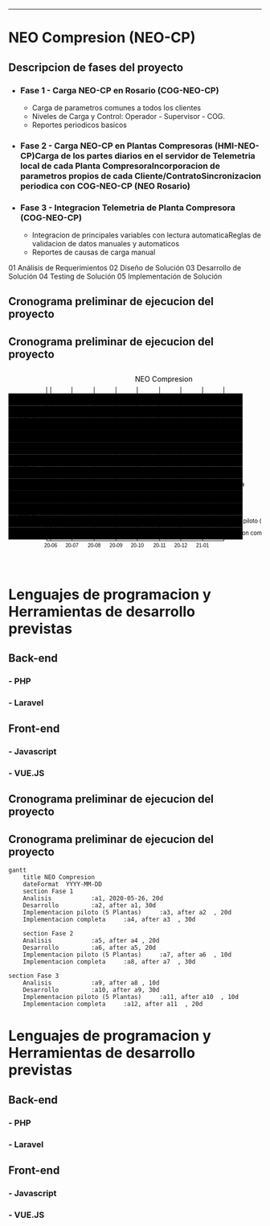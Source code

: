 ---



# NEO Compresion (NEO-CP)


## Descripcion de fases del proyecto

- ### Fase 1 - Carga NEO-CP en Rosario (COG-NEO-CP)
	- Carga de parametros comunes a todos los clientes
	- Niveles de Carga y Control: Operador  -  Supervisor  - COG.
	- Reportes periodicos basicos

 - ### Fase 2  - Carga NEO-CP en Plantas Compresoras (HMI-NEO-CP)Carga de los partes diarios en el servidor de Telemetria local de cada Planta CompresoraIncorporacion de parametros propios de cada Cliente/ContratoSincronizacion periodica con COG-NEO-CP (NEO Rosario)
	
 - ### Fase 3 - Integracion Telemetria de Planta Compresora (COG-NEO-CP)
	 - Integracion de principales variables con lectura automaticaReglas de validacion de datos manuales y automaticos
	 - Reportes de causas de carga manual</li>

01 Análisis de Requerimientos
02 Diseño de Solución
03 Desarrollo de Solución
04 Testing de Solución
05 Implementación de Solución

</ul>
</li>
</ul>
<h2 id="cronograma-preliminar-de-ejecucion-del-proyecto">Cronograma preliminar de ejecucion del proyecto</h2>
<h2 id="cronograma-preliminar-de-ejecucion-del-proyecto-1">Cronograma preliminar de ejecucion del proyecto</h2>
<div class="mermaid"><svg xmlns="http://www.w3.org/2000/svg" id="mermaid-svg-1C0CderJSG1T2hDy" height="100%" viewBox="0 0 500 388"><g></g><g class="grid" transform="translate(75, 338)" fill="none" font-size="10" font-family="sans-serif" text-anchor="middle"><path class="domain" stroke="#000" d="M0.5,-303V0.5H350.5V-303"></path><g class="tick" opacity="1" transform="translate(8.5,0)"><line stroke="#000" y2="-303"></line><text fill="#000" y="3" dy="1em" style="text-anchor: middle;" stroke="none" font-size="10"> 20-06</text></g><g class="tick" opacity="1" transform="translate(50.5,0)"><line stroke="#000" y2="-303"></line><text fill="#000" y="3" dy="1em" style="text-anchor: middle;" stroke="none" font-size="10"> 20-07</text></g><g class="tick" opacity="1" transform="translate(94.5,0)"><line stroke="#000" y2="-303"></line><text fill="#000" y="3" dy="1em" style="text-anchor: middle;" stroke="none" font-size="10"> 20-08</text></g><g class="tick" opacity="1" transform="translate(137.5,0)"><line stroke="#000" y2="-303"></line><text fill="#000" y="3" dy="1em" style="text-anchor: middle;" stroke="none" font-size="10"> 20-09</text></g><g class="tick" opacity="1" transform="translate(179.5,0)"><line stroke="#000" y2="-303"></line><text fill="#000" y="3" dy="1em" style="text-anchor: middle;" stroke="none" font-size="10"> 20-10</text></g><g class="tick" opacity="1" transform="translate(223.5,0)"><line stroke="#000" y2="-303"></line><text fill="#000" y="3" dy="1em" style="text-anchor: middle;" stroke="none" font-size="10"> 20-11</text></g><g class="tick" opacity="1" transform="translate(265.5,0)"><line stroke="#000" y2="-303"></line><text fill="#000" y="3" dy="1em" style="text-anchor: middle;" stroke="none" font-size="10"> 20-12</text></g><g class="tick" opacity="1" transform="translate(308.5,0)"><line stroke="#000" y2="-303"></line><text fill="#000" y="3" dy="1em" style="text-anchor: middle;" stroke="none" font-size="10"> 21-01</text></g></g><g><rect x="0" y="48" width="462.5" height="24" class="section section0"></rect><rect x="0" y="72" width="462.5" height="24" class="section section0"></rect><rect x="0" y="96" width="462.5" height="24" class="section section0"></rect><rect x="0" y="120" width="462.5" height="24" class="section section0"></rect><rect x="0" y="144" width="462.5" height="24" class="section section1"></rect><rect x="0" y="168" width="462.5" height="24" class="section section1"></rect><rect x="0" y="192" width="462.5" height="24" class="section section1"></rect><rect x="0" y="216" width="462.5" height="24" class="section section1"></rect><rect x="0" y="240" width="462.5" height="24" class="section section2"></rect><rect x="0" y="264" width="462.5" height="24" class="section section2"></rect><rect x="0" y="288" width="462.5" height="24" class="section section2"></rect><rect x="0" y="312" width="462.5" height="24" class="section section2"></rect></g><g><rect rx="3" ry="3" x="75" y="50" width="28" height="20" class="task  task0"></rect><rect rx="3" ry="3" x="103" y="74" width="42" height="20" class="task  task0"></rect><rect rx="3" ry="3" x="145" y="98" width="28" height="20" class="task  task0"></rect><rect rx="3" ry="3" x="173" y="122" width="42" height="20" class="task  task0"></rect><rect rx="3" ry="3" x="215" y="146" width="28" height="20" class="task  task1"></rect><rect rx="3" ry="3" x="243" y="170" width="28" height="20" class="task  task1"></rect><rect rx="3" ry="3" x="271" y="194" width="14" height="20" class="task  task1"></rect><rect rx="3" ry="3" x="285" y="218" width="42" height="20" class="task  task1"></rect><rect rx="3" ry="3" x="327" y="242" width="14" height="20" class="task  task2"></rect><rect rx="3" ry="3" x="341" y="266" width="42" height="20" class="task  task2"></rect><rect rx="3" ry="3" x="383" y="290" width="14" height="20" class="task  task2"></rect><rect rx="3" ry="3" x="397" y="314" width="28" height="20" class="task  task2"></rect><text font-size="11" x="108" y="63.5" text-height="20" class="taskTextOutsideRight taskTextOutside0 ">Analisis           </text><text font-size="11" x="150" y="87.5" text-height="20" class="taskTextOutsideRight taskTextOutside0 ">Desarrollo         </text><text font-size="11" x="178" y="111.5" text-height="20" class="taskTextOutsideRight taskTextOutside0 ">Implementacion piloto (5 Plantas)     </text><text font-size="11" x="220" y="135.5" text-height="20" class="taskTextOutsideRight taskTextOutside0 ">Implementacion completa     </text><text font-size="11" x="248" y="159.5" text-height="20" class="taskTextOutsideRight taskTextOutside1 ">Analisis           </text><text font-size="11" x="276" y="183.5" text-height="20" class="taskTextOutsideRight taskTextOutside1 ">Desarrollo         </text><text font-size="11" x="290" y="207.5" text-height="20" class="taskTextOutsideRight taskTextOutside1 ">Implementacion piloto (5 Plantas)     </text><text font-size="11" x="332" y="231.5" text-height="20" class="taskTextOutsideRight taskTextOutside1 ">Implementacion completa     </text><text font-size="11" x="346" y="255.5" text-height="20" class="taskTextOutsideRight taskTextOutside2 ">Analisis           </text><text font-size="11" x="388" y="279.5" text-height="20" class="taskTextOutsideRight taskTextOutside2 ">Desarrollo         </text><text font-size="11" x="378" y="303.5" text-height="20" class="taskTextOutsideLeft taskTextOutside2 ">Implementacion piloto (5 Plantas)     </text><text font-size="11" x="392" y="327.5" text-height="20" class="taskTextOutsideLeft taskTextOutside2 ">Implementacion completa     </text></g><g><text x="10" y="98" class="sectionTitle sectionTitle0">Fase 1</text><text x="10" y="194" class="sectionTitle sectionTitle1">Fase 2</text><text x="10" y="290" class="sectionTitle sectionTitle2">Fase 3</text></g><g class="today"><line x1="65" x2="65" y1="25" y2="363" class="today"></line></g><text x="250" y="25" class="titleText">NEO Compresion</text></svg></div>
<h1 id="lenguajes-de-programacion-y-herramientas-de-desarrollo-previstas">Lenguajes de programacion y Herramientas de desarrollo previstas</h1>
<h2 id="back-end">Back-end</h2>
<h3 id="php">- PHP</h3>
<h3 id="laravel">- Laravel</h3>
<h2 id="front-end">Front-end</h2>
<h3 id="javascript">- Javascript</h3>
<h3 id="vue.js">- VUE.JS</h3>


## Cronograma preliminar de ejecucion del proyecto

## Cronograma preliminar de ejecucion del proyecto

```mermaid
gantt
    title NEO Compresion
    dateFormat  YYYY-MM-DD
    section Fase 1
    Analisis           :a1, 2020-05-26, 20d
    Desarrollo         :a2, after a1, 30d
    Implementacion piloto (5 Plantas)     :a3, after a2  , 20d
    Implementacion completa     :a4, after a3  , 30d

    section Fase 2
    Analisis           :a5, after a4 , 20d
    Desarrollo         :a6, after a5, 20d
    Implementacion piloto (5 Plantas)     :a7, after a6  , 10d
    Implementacion completa     :a8, after a7  , 30d

section Fase 3
    Analisis           :a9, after a8 , 10d
    Desarrollo         :a10, after a9, 30d
    Implementacion piloto (5 Plantas)     :a11, after a10  , 10d
    Implementacion completa     :a12, after a11  , 20d

```

# Lenguajes de programacion y Herramientas de desarrollo previstas

## Back-end

### - PHP
### - Laravel

## Front-end

### - Javascript
### - VUE.JS



<!--stackedit_data:
eyJoaXN0b3J5IjpbLTE0NDM4Mzg5NjEsMTE5ODkyNjY3OCwtMT
c2MjExMDEyNV19
-->